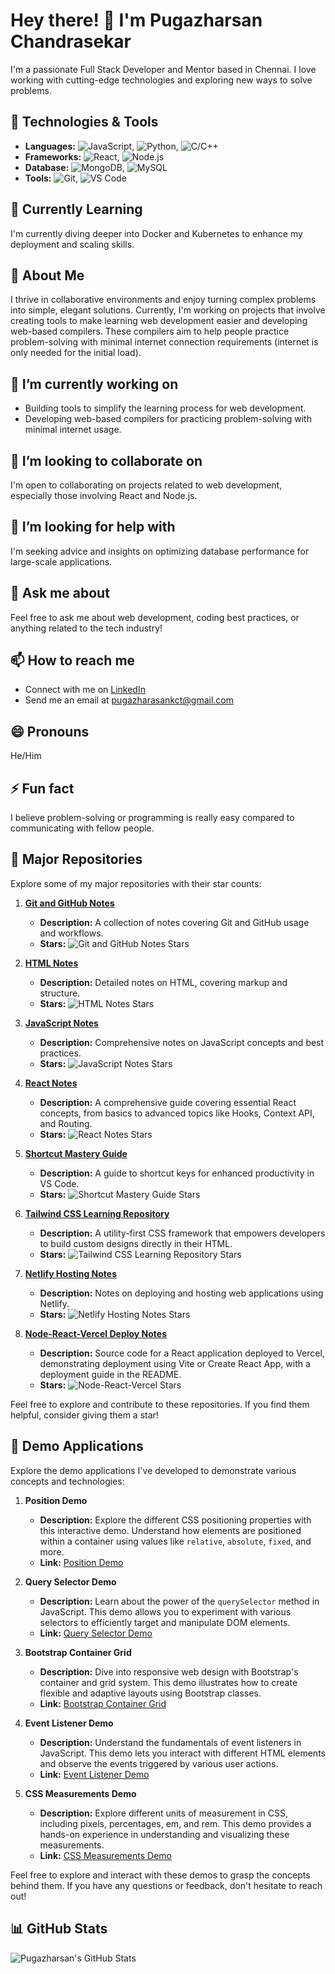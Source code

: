 # Hey there! 👋 I'm Pugazharsan Chandrasekar

I'm a passionate Full Stack Developer and Mentor based in Chennai. I love working with cutting-edge technologies and exploring new ways to solve problems.

## 🔧 Technologies & Tools

- **Languages:** ![JavaScript](https://img.shields.io/badge/-JavaScript-yellow), ![Python](https://img.shields.io/badge/-Python-blue), ![C/C++](https://img.shields.io/badge/-C%2FC++-orange)
- **Frameworks:** ![React](https://img.shields.io/badge/-React-blue), ![Node.js](https://img.shields.io/badge/-Node.js-green)
- **Database:** ![MongoDB](https://img.shields.io/badge/-MongoDB-green), ![MySQL](https://img.shields.io/badge/-MySQL-blue)
- **Tools:** ![Git](https://img.shields.io/badge/-Git-black), ![VS Code](https://img.shields.io/badge/-VS%20Code-blue)

## 🌱 Currently Learning

I'm currently diving deeper into Docker and Kubernetes to enhance my deployment and scaling skills.

## 🚀 About Me

I thrive in collaborative environments and enjoy turning complex problems into simple, elegant solutions. Currently, I'm working on projects that involve creating tools to make learning web development easier and developing web-based compilers. These compilers aim to help people practice problem-solving with minimal internet connection requirements (internet is only needed for the initial load).

## 🔭 I’m currently working on

- Building tools to simplify the learning process for web development.
- Developing web-based compilers for practicing problem-solving with minimal internet usage.

## 👯 I’m looking to collaborate on

I'm open to collaborating on projects related to web development, especially those involving React and Node.js.

## 🤔 I’m looking for help with

I'm seeking advice and insights on optimizing database performance for large-scale applications.

## 💬 Ask me about

Feel free to ask me about web development, coding best practices, or anything related to the tech industry!

## 📫 How to reach me

- Connect with me on [LinkedIn](https://www.linkedin.com/in/pugazharasan-chandrasekar/)
- Send me an email at [pugazharasankct@gmail.com](mailto:pugazharasankct@gmail.com)

## 😄 Pronouns

He/Him

## ⚡ Fun fact

I believe problem-solving or programming is really easy compared to communicating with fellow people.

## 🌟 Major Repositories

Explore some of my major repositories with their star counts:

1. **[Git and GitHub Notes](https://github.com/PugazharasanC/git-and-github)**

   - **Description:** A collection of notes covering Git and GitHub usage and workflows.
   - **Stars:** ![Git and GitHub Notes Stars](https://img.shields.io/github/stars/PugazharasanC/git-and-github?style=social)

2. **[HTML Notes](https://github.com/PugazharasanC/HTML-Notes)**

   - **Description:** Detailed notes on HTML, covering markup and structure.
   - **Stars:** ![HTML Notes Stars](https://img.shields.io/github/stars/PugazharasanC/HTML-Notes?style=social)

3. **[JavaScript Notes](https://github.com/PugazharasanC/JS-Notes)**

   - **Description:** Comprehensive notes on JavaScript concepts and best practices.
   - **Stars:** ![JavaScript Notes Stars](https://img.shields.io/github/stars/PugazharasanC/JS-Notes?style=social)

4. **[React Notes](https://github.com/PugazharasanC/React-Notes)**

   - **Description:** A comprehensive guide covering essential React concepts, from basics to advanced topics like Hooks, Context API, and Routing.
   - **Stars:** ![React Notes Stars](https://img.shields.io/github/stars/PugazharasanC/React-Notes?style=social)

5. **[Shortcut Mastery Guide](https://github.com/PugazharasanC/Shortcut-Mastery-Guide)**

   - **Description:** A guide to shortcut keys for enhanced productivity in VS Code.
   - **Stars:** ![Shortcut Mastery Guide Stars](https://img.shields.io/github/stars/PugazharasanC/Shortcut-Mastery-Guide?style=social)

6. **[Tailwind CSS Learning Repository](https://github.com/PugazharasanC/Tailwind-Notes)**

   - **Description:** A utility-first CSS framework that empowers developers to build custom designs directly in their HTML.
   - **Stars:** ![Tailwind CSS Learning Repository Stars](https://img.shields.io/github/stars/PugazharasanC/Tailwind-Notes?style=social)

7. **[Netlify Hosting Notes](https://github.com/PugazharasanC/Netlify-Notes)**

   - **Description:** Notes on deploying and hosting web applications using Netlify.
   - **Stars:** ![Netlify Hosting Notes Stars](https://img.shields.io/github/stars/PugazharasanC/Netlify-Notes?style=social)

8. **[Node-React-Vercel Deploy Notes](https://github.com/PugazharasanC/Node-React-Vercel)**

   - **Description:** Source code for a React application deployed to Vercel, demonstrating deployment using Vite or Create React App, with a deployment guide in the README.
   - **Stars:** ![Node-React-Vercel Stars](https://img.shields.io/github/stars/PugazharasanC/Node-React-Vercel?style=social)

Feel free to explore and contribute to these repositories. If you find them helpful, consider giving them a star!

## 🚀 Demo Applications

Explore the demo applications I've developed to demonstrate various concepts and technologies:

1. **Position Demo**

   - **Description:** Explore the different CSS positioning properties with this interactive demo. Understand how elements are positioned within a container using values like `relative`, `absolute`, `fixed`, and more.
   - **Link:** [Position Demo](https://positiondemo.netlify.app/)

2. **Query Selector Demo**

   - **Description:** Learn about the power of the `querySelector` method in JavaScript. This demo allows you to experiment with various selectors to efficiently target and manipulate DOM elements.
   - **Link:** [Query Selector Demo](https://query-selector.netlify.app/)

3. **Bootstrap Container Grid**

   - **Description:** Dive into responsive web design with Bootstrap's container and grid system. This demo illustrates how to create flexible and adaptive layouts using Bootstrap classes.
   - **Link:** [Bootstrap Container Grid](https://bs-container-grid.netlify.app/)

4. **Event Listener Demo**

   - **Description:** Understand the fundamentals of event listeners in JavaScript. This demo lets you interact with different HTML elements and observe the events triggered by various user actions.
   - **Link:** [Event Listener Demo](https://event-listener-demo.netlify.app/)

5. **CSS Measurements Demo**
   - **Description:** Explore different units of measurement in CSS, including pixels, percentages, em, and rem. This demo provides a hands-on experience in understanding and visualizing these measurements.
   - **Link:** [CSS Measurements Demo](https://css-measurements.netlify.app/)

Feel free to explore and interact with these demos to grasp the concepts behind them. If you have any questions or feedback, don't hesitate to reach out!

## 📊 GitHub Stats

![Pugazharsan's GitHub Stats](https://github-readme-stats.vercel.app/api?username=PugazharasanC&show_icons=true&theme=radical)
